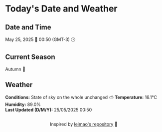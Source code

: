  # Today's Date and Weather
    
## Date and Time
May 25, 2025 📅
00:50 (GMT-3) 🕒

## Current Season
Autumn 🍂
## Weather 
**Conditions:** State of sky on the whole unchanged ⛅
**Temperature:** 16.1°C  
**Humidity:** 89.0%  
**Last Updated (D/M/Y):** 25/05/2025 00:50
##
<div align="center">Inspired by <a href="https://github.com/leimao/What-Is-The-Date-Today">leimao's repository</a> 🌱</div>
